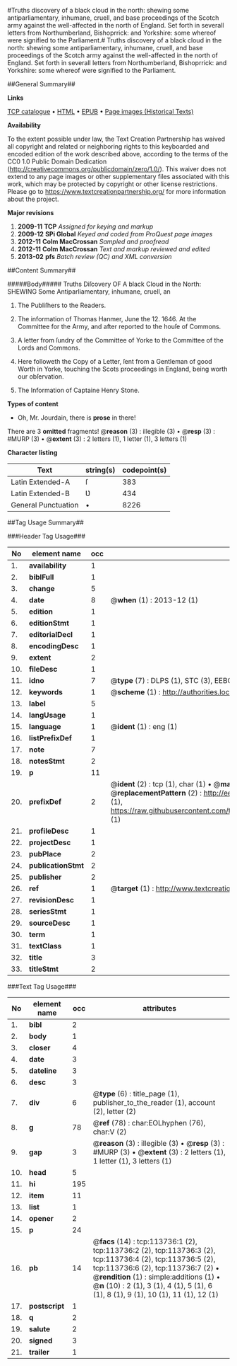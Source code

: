 #Truths discovery of a black cloud in the north: shewing some antiparliamentary, inhumane, cruell, and base proceedings of the Scotch army against the well-affected in the north of England. Set forth in severall letters from Northumberland, Bishoprrick: and Yorkshire: some whereof were signified to the Parliament.#
Truths discovery of a black cloud in the north: shewing some antiparliamentary, inhumane, cruell, and base proceedings of the Scotch army against the well-affected in the north of England. Set forth in severall letters from Northumberland, Bishoprrick: and Yorkshire: some whereof were signified to the Parliament.

##General Summary##

**Links**

[TCP catalogue](http://www.ota.ox.ac.uk/tcp/)  • 
[HTML](http://tei.it.ox.ac.uk/tcp/Texts-HTML/free/A95/A95340.html)  • 
[EPUB](http://tei.it.ox.ac.uk/tcp/Texts-EPUB/free/A95/A95340.epub) • 
[Page images (Historical Texts)](https://historicaltexts.jisc.ac.uk/eebo-99861598e)

**Availability**

To the extent possible under law, the Text Creation Partnership has waived all copyright and related or neighboring rights to this keyboarded and encoded edition of the work described above, according to the terms of the CC0 1.0 Public Domain Dedication (http://creativecommons.org/publicdomain/zero/1.0/). This waiver does not extend to any page images or other supplementary files associated with this work, which may be protected by copyright or other license restrictions. Please go to https://www.textcreationpartnership.org/ for more information about the project.

**Major revisions**

1. __2009-11__ __TCP__ *Assigned for keying and markup*
1. __2009-12__ __SPi Global__ *Keyed and coded from ProQuest page images*
1. __2012-11__ __Colm MacCrossan__ *Sampled and proofread*
1. __2012-11__ __Colm MacCrossan__ *Text and markup reviewed and edited*
1. __2013-02__ __pfs__ *Batch review (QC) and XML conversion*

##Content Summary##

#####Body#####
Truths Diſcovery OF A black Cloud in the North: SHEWING Some Antiparliamentary, inhumane, cruell, an
1. The Publiſhers to the Readers.

1. The information of Thomas Hanmer, June the 12. 1646. At the Committee for the Army, and after reported to the houſe of Commons.

1. A letter from ſundry of the Committee of Yorke to the Committee of the Lords and Commons.

1. Here followeth the Copy of a Letter, ſent from a Gentleman of good Worth in Yorke, touching the Scots proceedings in England, being worth our obſervation.

1. The Information of Captaine Henry Stone.

**Types of content**

  * Oh, Mr. Jourdain, there is **prose** in there!

There are 3 **omitted** fragments! 
 @__reason__ (3) : illegible (3)  •  @__resp__ (3) : #MURP (3)  •  @__extent__ (3) : 2 letters (1), 1 letter (1), 3 letters (1)

**Character listing**


|Text|string(s)|codepoint(s)|
|---|---|---|
|Latin Extended-A|ſ|383|
|Latin Extended-B|Ʋ|434|
|General Punctuation|•|8226|

##Tag Usage Summary##

###Header Tag Usage###

|No|element name|occ|attributes|
|---|---|---|---|
|1.|__availability__|1||
|2.|__biblFull__|1||
|3.|__change__|5||
|4.|__date__|8| @__when__ (1) : 2013-12 (1)|
|5.|__edition__|1||
|6.|__editionStmt__|1||
|7.|__editorialDecl__|1||
|8.|__encodingDesc__|1||
|9.|__extent__|2||
|10.|__fileDesc__|1||
|11.|__idno__|7| @__type__ (7) : DLPS (1), STC (3), EEBO-CITATION (1), PROQUEST (1), VID (1)|
|12.|__keywords__|1| @__scheme__ (1) : http://authorities.loc.gov/ (1)|
|13.|__label__|5||
|14.|__langUsage__|1||
|15.|__language__|1| @__ident__ (1) : eng (1)|
|16.|__listPrefixDef__|1||
|17.|__note__|7||
|18.|__notesStmt__|2||
|19.|__p__|11||
|20.|__prefixDef__|2| @__ident__ (2) : tcp (1), char (1)  •  @__matchPattern__ (2) : ([0-9\-]+):([0-9IVX]+) (1), (.+) (1)  •  @__replacementPattern__ (2) : http://eebo.chadwyck.com/downloadtiff?vid=$1&page=$2 (1), https://raw.githubusercontent.com/textcreationpartnership/Texts/master/tcpchars.xml#$1 (1)|
|21.|__profileDesc__|1||
|22.|__projectDesc__|1||
|23.|__pubPlace__|2||
|24.|__publicationStmt__|2||
|25.|__publisher__|2||
|26.|__ref__|1| @__target__ (1) : http://www.textcreationpartnership.org/docs/. (1)|
|27.|__revisionDesc__|1||
|28.|__seriesStmt__|1||
|29.|__sourceDesc__|1||
|30.|__term__|1||
|31.|__textClass__|1||
|32.|__title__|3||
|33.|__titleStmt__|2||


###Text Tag Usage###

|No|element name|occ|attributes|
|---|---|---|---|
|1.|__bibl__|2||
|2.|__body__|1||
|3.|__closer__|4||
|4.|__date__|3||
|5.|__dateline__|3||
|6.|__desc__|3||
|7.|__div__|6| @__type__ (6) : title_page (1), publisher_to_the_reader (1), account (2), letter (2)|
|8.|__g__|78| @__ref__ (78) : char:EOLhyphen (76), char:V (2)|
|9.|__gap__|3| @__reason__ (3) : illegible (3)  •  @__resp__ (3) : #MURP (3)  •  @__extent__ (3) : 2 letters (1), 1 letter (1), 3 letters (1)|
|10.|__head__|5||
|11.|__hi__|195||
|12.|__item__|11||
|13.|__list__|1||
|14.|__opener__|2||
|15.|__p__|24||
|16.|__pb__|14| @__facs__ (14) : tcp:113736:1 (2), tcp:113736:2 (2), tcp:113736:3 (2), tcp:113736:4 (2), tcp:113736:5 (2), tcp:113736:6 (2), tcp:113736:7 (2)  •  @__rendition__ (1) : simple:additions (1)  •  @__n__ (10) : 2 (1), 3 (1), 4 (1), 5 (1), 6 (1), 8 (1), 9 (1), 10 (1), 11 (1), 12 (1)|
|17.|__postscript__|1||
|18.|__q__|2||
|19.|__salute__|2||
|20.|__signed__|3||
|21.|__trailer__|1||
